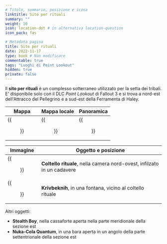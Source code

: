 ```yaml
---
# Titolo, sommario, posizione e icona
linktitle: Sito per rituali
summary: ""
weight: 10
icon: location-dot # in alternativa location-question
icon_pack: fas

# Metadata pagina
title: Sito per rituali
date: 2022-11-17
type: book # Non modificare
commentable: true
tags: "Luoghi di Point Lookout"
hidden: true
private: false 
---
```


<div class="fo3">

Il **sito per rituali** è un complesso sotterraneo utilizzato per la setta dei tribali. E' disponibile solo con il DLC *Point Lookout* di Fallout 3 e si trova a nord-est dell'Attracco del Pellegrino e a sud-est della Ferramenta di Haley.

| Mappa | Mappa locale | Panoramica |
| ----- | ------------ | ---------- |
| {{<figure src="fo3/Ritual_Site_loc.webp">}}     | {{<figure src="fo3/Fo3PL_ritual_site_basement_map.webp">}}            | {{<figure src="fo3/Ritual_Site.webp">}}          | 

| Immagine | Oggetto e posizione |
| -------- | ------------------- |
|  {{<figure src="fo3/Fo3PL_ritual_knife.webp">}}       |  **Coltello rituale**, nella camera nord-ovest, infilzato in un cadavere                   | 
| {{<figure src="fo3/The_Dark_Heart_of_Blackhall.webp">}}        |  **Krivbeknih**, in una fontana, vicino al coltello rituale                   | 

Altri oggetti:
- **Stealth Boy**, nella cassaforte aperta nella parte meridionale della sezione est
- **Nuka-Cola Quantum**, in una bara aperta in un angolo della parte settentrionale della sezione est

</div>